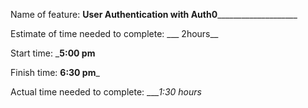Name of feature: ______User Authentication with Auth0__________________________

Estimate of time needed to complete: ___ 2hours__

Start time: ___5:00 pm__

Finish time: __6:30 pm___

Actual time needed to complete: ____1:30 hours_